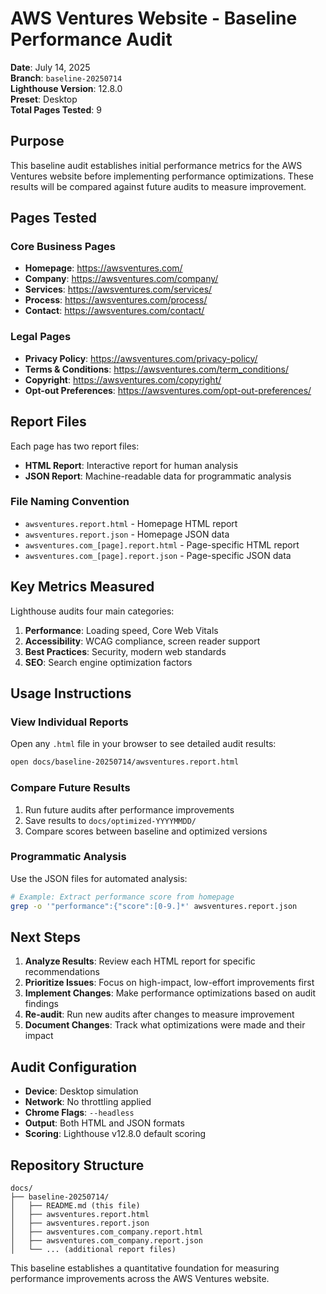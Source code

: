 # AWS Ventures Website - Baseline Performance Audit

**Date**: July 14, 2025  
**Branch**: `baseline-20250714`  
**Lighthouse Version**: 12.8.0  
**Preset**: Desktop  
**Total Pages Tested**: 9

## Purpose

This baseline audit establishes initial performance metrics for the AWS Ventures website before implementing performance optimizations. These results will be compared against future audits to measure improvement.

## Pages Tested

### Core Business Pages
- **Homepage**: https://awsventures.com/
- **Company**: https://awsventures.com/company/
- **Services**: https://awsventures.com/services/
- **Process**: https://awsventures.com/process/
- **Contact**: https://awsventures.com/contact/

### Legal Pages
- **Privacy Policy**: https://awsventures.com/privacy-policy/
- **Terms & Conditions**: https://awsventures.com/term_conditions/
- **Copyright**: https://awsventures.com/copyright/
- **Opt-out Preferences**: https://awsventures.com/opt-out-preferences/

## Report Files

Each page has two report files:
- **HTML Report**: Interactive report for human analysis
- **JSON Report**: Machine-readable data for programmatic analysis

### File Naming Convention
- `awsventures.report.html` - Homepage HTML report
- `awsventures.report.json` - Homepage JSON data
- `awsventures.com_[page].report.html` - Page-specific HTML report
- `awsventures.com_[page].report.json` - Page-specific JSON data

## Key Metrics Measured

Lighthouse audits four main categories:
1. **Performance**: Loading speed, Core Web Vitals
2. **Accessibility**: WCAG compliance, screen reader support
3. **Best Practices**: Security, modern web standards
4. **SEO**: Search engine optimization factors

## Usage Instructions

### View Individual Reports
Open any `.html` file in your browser to see detailed audit results:
```bash
open docs/baseline-20250714/awsventures.report.html
```

### Compare Future Results
1. Run future audits after performance improvements
2. Save results to `docs/optimized-YYYYMMDD/`
3. Compare scores between baseline and optimized versions

### Programmatic Analysis
Use the JSON files for automated analysis:
```bash
# Example: Extract performance score from homepage
grep -o '"performance":{"score":[0-9.]*' awsventures.report.json
```

## Next Steps

1. **Analyze Results**: Review each HTML report for specific recommendations
2. **Prioritize Issues**: Focus on high-impact, low-effort improvements first
3. **Implement Changes**: Make performance optimizations based on audit findings
4. **Re-audit**: Run new audits after changes to measure improvement
5. **Document Changes**: Track what optimizations were made and their impact

## Audit Configuration

- **Device**: Desktop simulation
- **Network**: No throttling applied
- **Chrome Flags**: `--headless`
- **Output**: Both HTML and JSON formats
- **Scoring**: Lighthouse v12.8.0 default scoring

## Repository Structure

```
docs/
├── baseline-20250714/
│   ├── README.md (this file)
│   ├── awsventures.report.html
│   ├── awsventures.report.json
│   ├── awsventures.com_company.report.html
│   ├── awsventures.com_company.report.json
│   └── ... (additional report files)
```

This baseline establishes a quantitative foundation for measuring performance improvements across the AWS Ventures website. 